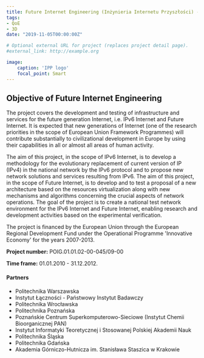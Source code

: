```yaml
---
title: Future Internet Engineering (Inżynieria Internetu Przyszłości) - European Regional Development Fund under the Operational Programme 'Innovative Economy'
tags:
- QoE
- 3D
date: "2019-11-05T00:00:00Z"

# Optional external URL for project (replaces project detail page).
#external_link: http://example.org

image:
    caption: 'IPP logo'
    focal_point: Smart
---
```


## Objective of Future Internet Engineering

The project covers the development and testing of infrastructure and services for the future generation Internet, i.e. IPv6 Internet and Future Internet. It is expected that new generations of Internet (one of the research priorities in the scope of European Union Framework Programmes) will contribute substantially to civilizational development in Europe by using their capabilities in all or almost all areas of human activity.

The aim of this project, in the scope of IPv6 Internet, is to develop a methodology for the evolutionary replacement of current version of IP (IPv4) in the national network by the IPv6 protocol and to propose new network solutions and services resulting from IPv6. The aim of this project, in the scope of Future Internet, is to develop and to test a proposal of a new architecture based on the resources virtualization along with new mechanisms and algorithms concerning the crucial aspects of network operations. The goal of the project is to create a national test network environment for the IPv6 Internet and Future Internet, enabling research and development activities based on the experimental verification. 

The project is financed by the European Union through the European Regional Development Fund under the Operational Programme 'Innovative Economy' for the years 2007-2013.

**Project number:** POIG.01.01.02-00-045/09-00

**Time frame:** 01.01.2010 - 31.12.2012.

#### Partners

- Politechnika Warszawska 
- Instytut Łączności - Państwowy Instytut Badawczy
- Politechnika Wrocławska
- Politechnika Poznańska
- Poznańskie Centrum Superkomputerowo-Sieciowe (Instytut Chemii Bioorganicznej PAN)
- Instytut Informatyki Teoretycznej i Stosowanej Polskiej Akademii Nauk
- Politechnika Śląska
- Politechnika Gdańska
- Akademia Górniczo-Hutnicza im. Stanisława Staszica w Krakowie
